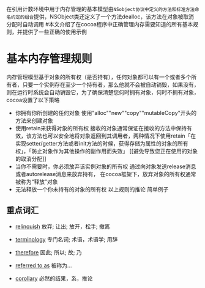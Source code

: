 在引用计数环境中用于内存管理的基本模型由`NSobject协议中定义的方法和标准方法命名约定的组合`提供，NSObject类还定义了一个方法dealloc，该方法在对象被取消分配时自动调用
#本文介绍了在cocoa程序中正确管理内存需要知道的所有基本规则，并提供了一些正确的使用示例
# 基本内存管理规则
内存管理模型基于对象的所有权（是否持有），任何对象都可以有一个或者多个所有者，只要一个实例存在至少一个持有者，那么他就不会被自动销毁，如果没有，则在运行时系统会自动销毁它，为了确保清楚您何时拥有对象，何时不拥有对象，cocoa设置了以下策略
- 你拥有你所创建的任何对象
	使用"alloc""new""copy""mutableCopy"开头的方法来创建对象
- 使用retain来获得对象的所有权
	接收的对象通常保证在接收的方法中保持有效，该方法也可以安全地将对象返回到其调用者，两种情况下使用retain「在实现setter/getter方法或者init方法的时候，获得存储为属性的对象的所有权」，「防止对象作为其他操作的副作用而失效」
	[[避免导致您正在使用的对象的取消分配]]
- 当你不需要时，你必须放弃该实例对象的所有权
	通过向对象发送release消息或者autorelease消息来放弃持有， 在cocoa框架下，放弃对象的所有权通常被称为“释放”对象
- 无法释放一个你未持有的对象的所有权
	以上规则的推论
简单例子

## 重点词汇

-   [relinquish](https://link.jianshu.com/?t=http%3A%2F%2Ffanyi.baidu.com%2F%23en%2Fzh%2Frelinquish) 放弃; 让出; 放开，松手; 撤离
    
-   [terminology](https://link.jianshu.com/?t=http%3A%2F%2Ffanyi.baidu.com%2F%23en%2Fzh%2Fterminology) 专门名词; 术语，术语学; 用辞
    
-   [therefore](https://link.jianshu.com/?t=http%3A%2F%2Ffanyi.baidu.com%2F%23en%2Fzh%2Ftherefore) 因此; 所以; 故; 乃
    
-   [referred to as](https://link.jianshu.com/?t=http%3A%2F%2Ffanyi.baidu.com%2F%23en%2Fzh%2Freferred%2520to%2520as) 被称为…
    
-   [corollary](https://link.jianshu.com/?t=http%3A%2F%2Ffanyi.baidu.com%2F%23en%2Fzh%2Fcorollary) 必然的结果，系，推论
